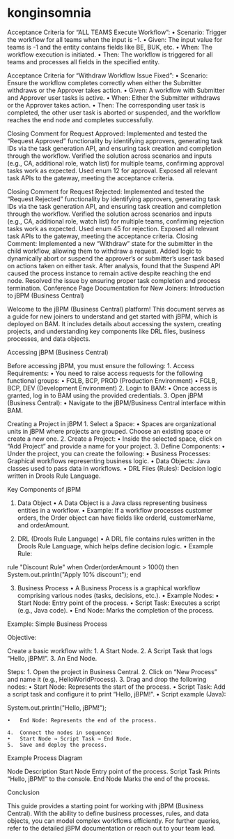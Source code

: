 # konginsomnia
Acceptance Criteria for “ALL TEAMS Execute Workflow”:
	•	Scenario: Trigger the workflow for all teams when the input is -1.
	•	Given: The input value for teams is -1 and the entity contains fields like BE, BUK, etc.
	•	When: The workflow execution is initiated.
	•	Then: The workflow is triggered for all teams and processes all fields in the specified entity.



Acceptance Criteria for “Withdraw Workflow Issue Fixed”:
	•	Scenario: Ensure the workflow completes correctly when either the Submitter withdraws or the Approver takes action.
	•	Given: A workflow with Submitter and Approver user tasks is active.
	•	When: Either the Submitter withdraws or the Approver takes action.
	•	Then: The corresponding user task is completed, the other user task is aborted or suspended, and the workflow reaches the end node and completes successfully.



Closing Comment for Request Approved:
Implemented and tested the “Request Approved” functionality by identifying approvers, generating task IDs via the task generation API, and ensuring task creation and completion through the workflow. Verified the solution across scenarios and inputs (e.g., CA, additional role, watch list) for multiple teams, confirming approval tasks work as expected. Used enum 12 for approval. Exposed all relevant task APIs to the gateway, meeting the acceptance criteria.

Closing Comment for Request Rejected:
Implemented and tested the “Request Rejected” functionality by identifying approvers, generating task IDs via the task generation API, and ensuring task creation and completion through the workflow. Verified the solution across scenarios and inputs (e.g., CA, additional role, watch list) for multiple teams, confirming rejection tasks work as expected. Used enum 45 for rejection. Exposed all relevant task APIs to the gateway, meeting the acceptance criteria.
Closing Comment:
Implemented a new “Withdraw” state for the submitter in the child workflow, allowing them to withdraw a request. Added logic to dynamically abort or suspend the approver’s or submitter’s user task based on actions taken on either task. After analysis, found that the Suspend API caused the process instance to remain active despite reaching the end node. Resolved the issue by ensuring proper task completion and process termination.
Conference Page Documentation for New Joiners: Introduction to jBPM (Business Central)

Welcome to the jBPM (Business Central) platform! This document serves as a guide for new joiners to understand and get started with jBPM, which is deployed on BAM. It includes details about accessing the system, creating projects, and understanding key components like DRL files, business processes, and data objects.

Accessing jBPM (Business Central)

Before accessing jBPM, you must ensure the following:
	1.	Access Requirements:
	•	You need to raise access requests for the following functional groups:
	•	FGLB, BCP, PROD (Production Environment)
	•	FGLB, BCP, DEV (Development Environment)
	2.	Login to BAM:
	•	Once access is granted, log in to BAM using the provided credentials.
	3.	Open jBPM (Business Central):
	•	Navigate to the jBPM/Business Central interface within BAM.

Creating a Project in jBPM
	1.	Select a Space:
	•	Spaces are organizational units in jBPM where projects are grouped. Choose an existing space or create a new one.
	2.	Create a Project:
	•	Inside the selected space, click on “Add Project” and provide a name for your project.
	3.	Define Components:
	•	Under the project, you can create the following:
	•	Business Processes: Graphical workflows representing business logic.
	•	Data Objects: Java classes used to pass data in workflows.
	•	DRL Files (Rules): Decision logic written in Drools Rule Language.

Key Components of jBPM

1. Data Object
	•	A Data Object is a Java class representing business entities in a workflow.
	•	Example: If a workflow processes customer orders, the Order object can have fields like orderId, customerName, and orderAmount.

2. DRL (Drools Rule Language)
	•	A DRL file contains rules written in the Drools Rule Language, which helps define decision logic.
	•	Example Rule:

rule "Discount Rule"
when
    Order(orderAmount > 1000)
then
    System.out.println("Apply 10% discount");
end



3. Business Process
	•	A Business Process is a graphical workflow comprising various nodes (tasks, decisions, etc.).
	•	Example Nodes:
	•	Start Node: Entry point of the process.
	•	Script Task: Executes a script (e.g., Java code).
	•	End Node: Marks the completion of the process.

Example: Simple Business Process

Objective:

Create a basic workflow with:
	1.	A Start Node.
	2.	A Script Task that logs “Hello, jBPM!”.
	3.	An End Node.

Steps:
	1.	Open the project in Business Central.
	2.	Click on “New Process” and name it (e.g., HelloWorldProcess).
	3.	Drag and drop the following nodes:
	•	Start Node: Represents the start of the process.
	•	Script Task: Add a script task and configure it to print “Hello, jBPM!”.
	•	Script example (Java):

System.out.println("Hello, jBPM!");


	•	End Node: Represents the end of the process.

	4.	Connect the nodes in sequence:
	•	Start Node → Script Task → End Node.
	5.	Save and deploy the process.

Example Process Diagram

Node	Description
Start Node	Entry point of the process.
Script Task	Prints “Hello, jBPM!” to the console.
End Node	Marks the end of the process.

Conclusion

This guide provides a starting point for working with jBPM (Business Central). With the ability to define business processes, rules, and data objects, you can model complex workflows efficiently. For further queries, refer to the detailed jBPM documentation or reach out to your team lead.

